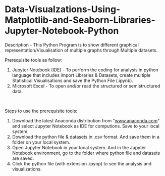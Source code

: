# Data-Visualzations-Using-Matplotlib-and-Seaborn-Libraries-Jupyter-Notebook-Python
Description - This Python Program is to show different graphical representation/Visualisation of multiple graphs through Multiple datasets.
<br/>

Prerequisite tools as follow:
1) Jupyter Notebook (IDE) - To perform the coding for analysis in python language that includes import Libraries & Datasets, create multiple Statistical Visualisations and save the Python File (.ipynb).            
2) Microsoft Excel - To open and/or read the structured or semistructured data. 
<br/>

Steps to use the prerequisite tools:
1) Download the latest Anaconda distribution from "www.anaconda.com" and select Jupyter Notebook as IDE for computions. Save to your local system.
2) Download the python file & datasets in .csv format. And save them in a folder on your local system.
3) Open Jupyter Notebook in your local system. And in the Jupyter Notebook environment, go to the folder where python file and datasets are saved.
4) Click the python file (with extension .ipynp) to see the analysis and visualizations.
